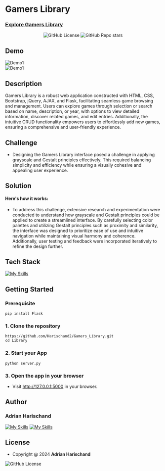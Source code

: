 # Gamers Library

### [Explore Gamers Library](https://adrian2.pythonanywhere.com/)
<p align="center">
  <img src="https://img.shields.io/badge/license-MIT-green.svg" alt="GitHub License">
  <img src="https://img.shields.io/github/stars/Harischand2/Gamers_Library" alt="GitHub Repo stars">
</p>

## Demo
![Demo1](demo1_gl.gif)
<br>
![Demo1](demo2_gl.gif)



## Description
Gamers Library is a robust web application constructed with HTML, CSS, Bootstrap, jQuery, AJAX, and Flask, facilitating seamless game browsing and management. Users can explore games through selection or search based on name, description, or year, with options to view detailed information, discover related games, and edit entries. Additionally, the intuitive CRUD functionality empowers users to effortlessly add new games, ensuring a comprehensive and user-friendly experience.
## Challenge 
* Designing the Gamers Library interface posed a challenge in applying grayscale and Gestalt principles effectively. This required balancing simplicity and efficiency while ensuring a visually cohesive and appealing user experience.
## Solution
#### Here's how it works:

* To address this challenge, extensive research and experimentation were conducted to understand how grayscale and Gestalt principles could be applied to create a streamlined interface. By carefully selecting color palettes and utilizing Gestalt principles such as proximity and similarity, the interface was designed to prioritize ease of use and intuitive navigation while maintaining visual harmony and coherence. Additionally, user testing and feedback were incorporated iteratively to refine the design further.

## Tech Stack

[![My Skills](https://skillicons.dev/icons?i=html,css,js,jquery,bootstrap,flask)](https://skillicons.dev)


## Getting Started
### Prerequisite
```shell
pip install Flask
```
### 1. Clone the repository
```shell
https://github.com/Harischand2/Gamers_Library.git
cd Library
```
### 2. Start your App
```shell
python server.py
```
### 3. Open the app in your browser
* Visit http://127.0.0.1:5000 in your browser.

## Author
### Adrian Harischand

[![My Skills](https://skillicons.dev/icons?i=github)](https://github.com/Harischand2)
[![My Skills](https://skillicons.dev/icons?i=linkedin)](https://www.linkedin.com/in/adrian-harischand-94b803236/)


## License
* Copyright @ 2024 <b>Adrian Harischand</b> <br>
 <img src="https://img.shields.io/badge/license-MIT-green.svg" alt="GitHub License">
